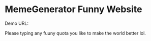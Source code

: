 # MemeGenerator Funny Website

Demo URL:

Please typing any fuuny quota you like to make the world better lol.
